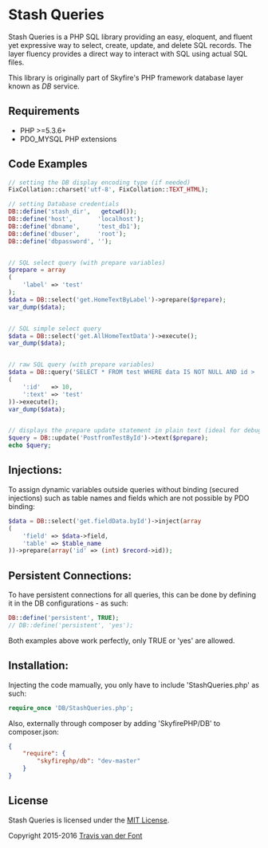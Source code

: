 # Stash Queries

Stash Queries is a PHP SQL library providing an easy, eloquent, and fluent yet expressive way to select, create, update, and delete SQL records. The layer fluency provides a direct way to interact with SQL using actual SQL files.

This library is originally part of Skyfire's PHP framework database layer known as *DB* service.

## Requirements

- PHP >=5.3.6+
- PDO_MYSQL PHP extensions

## Code Examples

```php
// setting the DB display encoding type (if needed)
FixCollation::charset('utf-8', FixCollation::TEXT_HTML);

// setting Database credentials
DB::define('stash_dir',   getcwd());
DB::define('host',       'localhost');
DB::define('dbname',     'test_db1');
DB::define('dbuser',     'root');
DB::define('dbpassword', '');


// SQL select query (with prepare variables)
$prepare = array
(
    'label' => 'test'
);
$data = DB::select('get.HomeTextByLabel')->prepare($prepare);
var_dump($data);


// SQL simple select query
$data = DB::select('get.AllHomeTextData')->execute();
var_dump($data);


// raw SQL query (with prepare variables)
$data = DB::query('SELECT * FROM test WHERE data IS NOT NULL AND id > :count AND data != :text', array
(
    ':id'   => 10,
    ':text' => 'test'
))->execute();
var_dump($data);


// displays the prepare update statement in plain text (ideal for debugging queries)
$query = DB::update('PostfromTestById')->text($prepare);
echo $query;
```

## Injections:

To assign dynamic variables outside queries without binding (secured injections) such as table names and fields which are not possible by PDO binding:
```php
$data = DB::select('get.fieldData.byId')->inject(array
(
    'field' => $data->field,
    'table' => $table_name
))->prepare(array('id' => (int) $record->id));
```

## Persistent Connections:

To have persistent connections for all queries, this can be done by defining it in the DB configurations - as such:
```php
DB::define('persistent', TRUE);
// DB::define('persistent', 'yes');
```
Both examples above work perfectly, only TRUE or 'yes' are allowed.

## Installation:
Injecting the code mamually, you only have to include 'StashQueries.php' as such:
```php
require_once 'DB/StashQueries.php';
```
Also, externally through composer by adding 'SkyfirePHP/DB' to composer.json:
```json
{
    "require": {
        "skyfirephp/db": "dev-master"
    }
}
```

## License

Stash Queries is licensed under the [MIT License](http://opensource.org/licenses/MIT).

Copyright 2015-2016 [Travis van der Font](http://travisfont.com)
